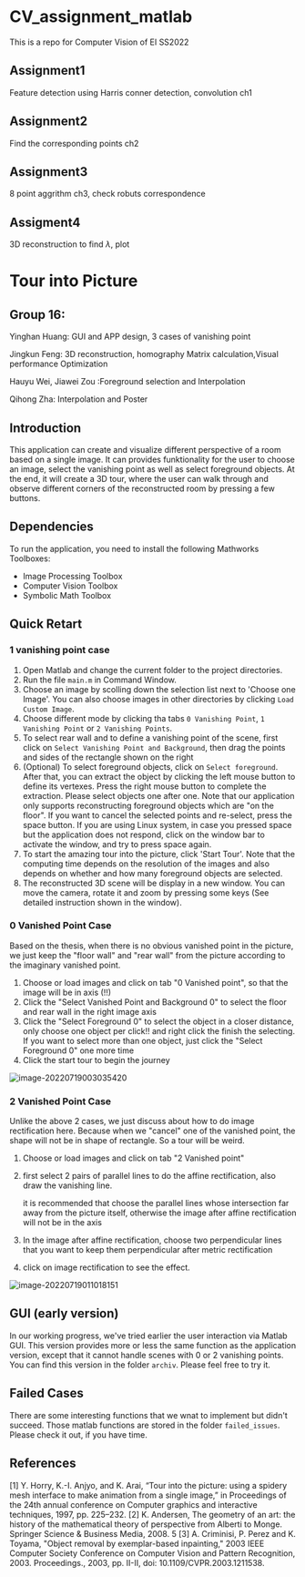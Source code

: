 # CV_assignment_matlab
This is a repo for Computer Vision of EI SS2022
## Assignment1
Feature detection using Harris conner detection, convolution ch1
## Assignment2
Find the corresponding points ch2
## Assignment3
8 point aggrithm ch3, check robuts correspondence
## Assigment4
3D reconstruction to find $\lambda$, plot





# Tour into Picture
## Group 16: 
Yinghan Huang: GUI and APP design, 3 cases of vanishing point 

Jingkun Feng: 3D reconstruction, homography Matrix calculation,Visual performance Optimization 

Hauyu Wei, Jiawei Zou :Foreground selection and Interpolation

Qihong Zha: Interpolation and Poster

## Introduction
This application can create and visualize different perspective of a room based
on a single image. It can provides funktionality for the user to choose an image, 
select the vanishing point as well as select foreground objects. At the end, 
it will create a 3D tour, where the user can walk through and observe different 
corners of the reconstructed room by pressing a few buttons.

## Dependencies
To run the application, you need to install the following Mathworks Toolboxes:
- Image Processing Toolbox
- Computer Vision Toolbox
- Symbolic Math Toolbox

## Quick Retart

### 1 vanishing point case

1. Open Matlab and change the current folder to the project directories.
2. Run the file `main.m` in Command Window.
3. Choose an image by scolling down the selection list next to 'Choose one Image'.
   You can also choose images in other directories by clicking `Load Custom Image`.
4. Choose different mode by clicking tha tabs `0 Vanishing Point`, 
   `1 Vanishing Point` or `2 Vanishing Points`.
5. To select rear wall and to define a vanishing point of the scene, 
   first click on `Select Vanishing Point and Background`, then drag the
   points and sides of the rectangle shown on the right
6. (Optional) To select foreground objects, click on `Select foreground`. After
   that, you can extract the object by clicking the left mouse button to define 
   its vertexes. Press the right mouse button to complete 
   the extraction. Please select objects one after one. Note that our application
   only supports reconstructing foreground objects which are "on the floor".
   If you want to cancel the selected points and re-select, press the space button.
   If you are using Linux system, in case you pressed space but the application does
   not respond, click on the window bar to activate the window, and try to press
   space again.
7. To start the amazing tour into the picture, click 'Start Tour'.
   Note that the computing time depends on the resolution of the images and 
   also depends on whether and how many foreground objects are selected.
8. The reconstructed 3D scene will be display in a new window. You can move
   the camera, rotate it and zoom by pressing some keys (See detailed
   instruction shown in the window).

### 0 Vanished Point Case

Based on the thesis, when there is no obvious vanished point in the picture, we just keep the "floor wall" and "rear wall"  from the picture according to the imaginary vanished point.

1. Choose or load images and click on tab "0 Vanished point", so that the image will be in axis (!!)
2. Click the "Select Vanished Point and Background 0" to select the floor and rear wall in the right image axis
3. Click the "Select Foreground 0" to select the object in a closer distance, only choose one object per click!! and right click the finish the selecting. If you want to select more than one object, just click the "Select Foreground 0" one more time
4. Click the start tour to begin the journey

![image-20220719003035420](/Readme.assets/image-20220719003035420.png)


### 2 Vanished Point Case

Unlike the above 2 cases, we just discuss about how to do image rectification here. Because when we "cancel" one of the vanished point, the shape will not be in shape of rectangle. So a tour will be weird. 

1. Choose or load images and click on tab "2 Vanished point"

2. first select 2 pairs of parallel lines to do the affine rectification, also draw the vanishing line. 

   	it is recommended that choose the parallel lines whose intersection far away from the picture itself, otherwise the image after affine rectification will not be in the axis

3. In the image after affine rectification, choose two perpendicular lines that you want to keep them perpendicular after metric rectification

4. click on image rectification to see the effect.

![image-20220719011018151](Readme.assets/image-20220719011018151.png)


## GUI (early version)
In our working progress, we've tried earlier the user interaction via Matlab GUI.
This version provides more or less the same function as the application version,
except that it cannot handle scenes with 0 or 2 vanishing points.
You can find this version in the folder `archiv`. Please feel free to try it.

## Failed Cases
There are some interesting functions that we wnat to implement but didn't succeed.
Those matlab functions are stored in the folder `failed_issues`. Please check it out, if you have time.


## References
[1] Y. Horry, K.-I. Anjyo, and K. Arai, “Tour into the picture: using a spidery mesh interface to make animation from a single image,” in Proceedings of the 24th annual conference on Computer graphics and interactive techniques, 1997, pp. 225–232.
[2] K. Andersen, The geometry of an art: the history of the mathematical theory of perspective from Alberti to Monge. Springer Science & Business Media, 2008. 5
[3] A. Criminisi, P. Perez and K. Toyama, "Object removal by exemplar-based inpainting," 2003 IEEE Computer Society Conference on Computer Vision and Pattern Recognition, 2003. Proceedings., 2003, pp. II-II, doi: 10.1109/CVPR.2003.1211538.
